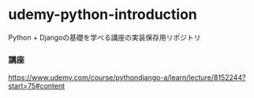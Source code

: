 # udemy-python-introduction
Python + Djangoの基礎を学べる講座の実装保存用リポジトリ

### 講座
https://www.udemy.com/course/pythondjango-a/learn/lecture/8152244?start=75#content
